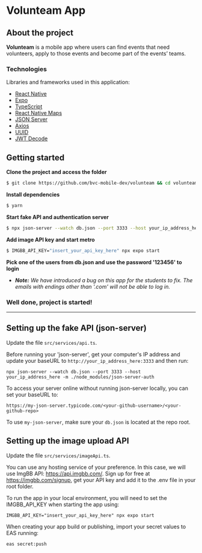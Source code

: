 # Volunteam App

## About the project

**Volunteam** is a mobile app where users can find events that need volunteers, apply to those events and become part of the events’ teams.

### Technologies

Libraries and frameworks used in this application:

-   [React Native](https://reactnative.dev/)
-   [Expo](https://expo.dev/)
-   [TypeScript](https://www.typescriptlang.org/)
-   [React Native Maps](https://github.com/react-native-maps/react-native-maps)
-   [JSON Server](https://github.com/typicode/json-server)
-   [Axios](https://github.com/axios/axios)
-   [UUID](https://github.com/uuidjs/uuid)
-   [JWT Decode](https://github.com/uuidjs/uuid)

## Getting started

**Clone the project and access the folder**

```bash
$ git clone https://github.com/bvc-mobile-dev/volunteam && cd volunteam
```

**Install dependencies**

```bash
$ yarn
```

**Start fake API and authentication server**

```bash
$ npx json-server --watch db.json --port 3333 --host your_ip_address_here -m ./node_modules/json-server-auth
```

**Add image API key and start metro**

```bash
$ IMGBB_API_KEY="insert_your_api_key_here" npx expo start
```

**Pick one of the users from db.json and use the password '123456' to login**
- ***Note:** We have introduced a bug on this app for the students to fix. The emails with endings other than '.com' will not be able to log in.*

### Well done, project is started!

---

## Setting up the fake API (json-server)

Update the file `src/services/api.ts`.

Before running your 'json-server', get your computer's IP address and update your baseURL to `http://your_ip_address_here:3333` and then run:

```
npx json-server --watch db.json --port 3333 --host your_ip_address_here -m ./node_modules/json-server-auth
```

To access your server online without running json-server locally, you can set your baseURL to:

```
https://my-json-server.typicode.com/<your-github-username>/<your-github-repo>
```

To use `my-json-server`, make sure your `db.json` is located at the repo root.

## Setting up the image upload API

Update the file `src/services/imageApi.ts`.

You can use any hosting service of your preference. In this case, we will use ImgBB API: https://api.imgbb.com/.
Sign up for free at https://imgbb.com/signup, get your API key and add it to the .env file in your root folder.

To run the app in your local environment, you will need to set the IMGBB_API_KEY when starting the app using:

```
IMGBB_API_KEY="insert_your_api_key_here" npx expo start
```

When creating your app build or publishing, import your secret values to EAS running:

```
eas secret:push
```
